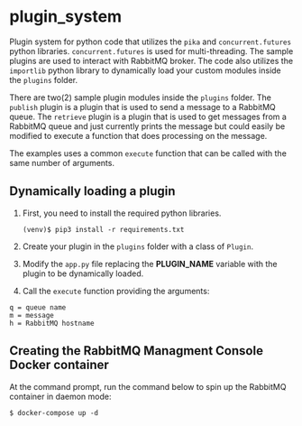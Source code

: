 # plugin_system
Plugin system for python code that utilizes the `pika` and `concurrent.futures` python libraries. `concurrent.futures` is used for multi-threading. The sample plugins are used to interact with RabbitMQ broker. The code also utilizes the `importlib` python library to dynamically load your custom modules inside the `plugins` folder.

There are two(2) sample plugin modules inside the `plugins` folder. The `publish` plugin is a plugin that is used to send a message to a RabbitMQ queue. The `retrieve` plugin is a plugin that is used to get messages from a RabbitMQ queue and just currently prints the message but could easily be modified to execute a function that does processing on the message.

The examples uses a common `execute` function that can be called with the same number of arguments.

## Dynamically loading a plugin
1. First, you need to install the required python libraries.

   `(venv)$ pip3 install -r requirements.txt`

2. Create your plugin in the `plugins` folder with a class of `Plugin`.
3. Modify the `app.py` file replacing the **PLUGIN_NAME** variable with the plugin to be dynamically loaded.
4. Call the `execute` function providing the arguments:

```
q = queue name
m = message
h = RabbitMQ hostname
```

## Creating the RabbitMQ Managment Console Docker container
At the command prompt, run the command below to spin up the RabbitMQ container in daemon mode:

`$ docker-compose up -d`
